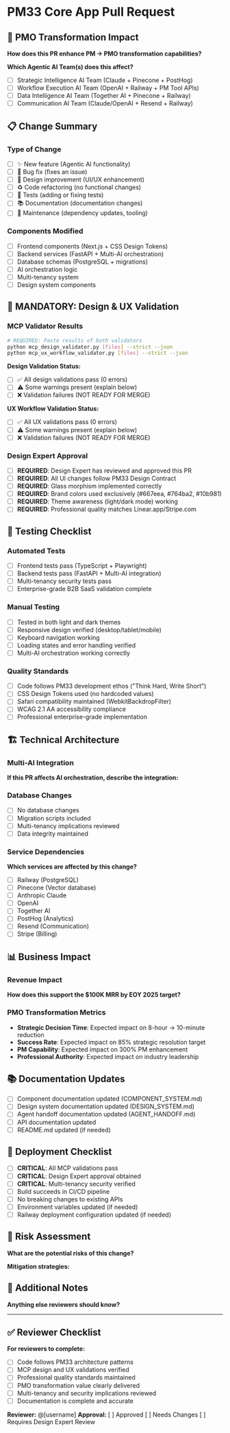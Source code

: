 # PM33 Core App Pull Request

## 🎯 **PMO Transformation Impact**
**How does this PR enhance PM → PMO transformation capabilities?**


**Which Agentic AI Team(s) does this affect?**
- [ ] Strategic Intelligence AI Team (Claude + Pinecone + PostHog)
- [ ] Workflow Execution AI Team (OpenAI + Railway + PM Tool APIs)  
- [ ] Data Intelligence AI Team (Together AI + Pinecone + Railway)
- [ ] Communication AI Team (Claude/OpenAI + Resend + Railway)

## 📋 **Change Summary**

### **Type of Change**
- [ ] ✨ New feature (Agentic AI functionality)
- [ ] 🐛 Bug fix (fixes an issue)
- [ ] 🎨 Design improvement (UI/UX enhancement)
- [ ] ♻️ Code refactoring (no functional changes)
- [ ] 🧪 Tests (adding or fixing tests)
- [ ] 📚 Documentation (documentation changes)
- [ ] 🔧 Maintenance (dependency updates, tooling)

### **Components Modified**
- [ ] Frontend components (Next.js + CSS Design Tokens)
- [ ] Backend services (FastAPI + Multi-AI orchestration)
- [ ] Database schemas (PostgreSQL + migrations)
- [ ] AI orchestration logic
- [ ] Multi-tenancy system
- [ ] Design system components

## 🎨 **MANDATORY: Design & UX Validation**

### **MCP Validator Results**
```bash
# REQUIRED: Paste results of both validators
python mcp_design_validator.py [files] --strict --json
python mcp_ux_workflow_validator.py [files] --strict --json
```

**Design Validation Status:**
- [ ] ✅ All design validations pass (0 errors)
- [ ] ⚠️ Some warnings present (explain below)
- [ ] ❌ Validation failures (NOT READY FOR MERGE)

**UX Workflow Validation Status:**
- [ ] ✅ All UX validations pass (0 errors)
- [ ] ⚠️ Some warnings present (explain below)  
- [ ] ❌ Validation failures (NOT READY FOR MERGE)

### **Design Expert Approval**
- [ ] **REQUIRED**: Design Expert has reviewed and approved this PR
- [ ] **REQUIRED**: All UI changes follow PM33 Design Contract
- [ ] **REQUIRED**: Glass morphism implemented correctly
- [ ] **REQUIRED**: Brand colors used exclusively (#667eea, #764ba2, #10b981)
- [ ] **REQUIRED**: Theme awareness (light/dark mode) working
- [ ] **REQUIRED**: Professional quality matches Linear.app/Stripe.com

## 🧪 **Testing Checklist**

### **Automated Tests**
- [ ] Frontend tests pass (TypeScript + Playwright)
- [ ] Backend tests pass (FastAPI + Multi-AI integration)  
- [ ] Multi-tenancy security tests pass
- [ ] Enterprise-grade B2B SaaS validation complete

### **Manual Testing**
- [ ] Tested in both light and dark themes
- [ ] Responsive design verified (desktop/tablet/mobile)
- [ ] Keyboard navigation working
- [ ] Loading states and error handling verified
- [ ] Multi-AI orchestration working correctly

### **Quality Standards**
- [ ] Code follows PM33 development ethos ("Think Hard, Write Short")
- [ ] CSS Design Tokens used (no hardcoded values)
- [ ] Safari compatibility maintained (WebkitBackdropFilter)
- [ ] WCAG 2.1 AA accessibility compliance
- [ ] Professional enterprise-grade implementation

## 🏗️ **Technical Architecture**

### **Multi-AI Integration**
**If this PR affects AI orchestration, describe the integration:**


### **Database Changes**
- [ ] No database changes
- [ ] Migration scripts included
- [ ] Multi-tenancy implications reviewed
- [ ] Data integrity maintained

### **Service Dependencies**
**Which services are affected by this change?**
- [ ] Railway (PostgreSQL)
- [ ] Pinecone (Vector database)
- [ ] Anthropic Claude
- [ ] OpenAI
- [ ] Together AI
- [ ] PostHog (Analytics)
- [ ] Resend (Communication)
- [ ] Stripe (Billing)

## 📊 **Business Impact**

### **Revenue Impact**
**How does this support the $100K MRR by EOY 2025 target?**


### **PMO Transformation Metrics**
- **Strategic Decision Time**: Expected impact on 8-hour → 10-minute reduction
- **Success Rate**: Expected impact on 85% strategic resolution target  
- **PM Capability**: Expected impact on 300% PM enhancement
- **Professional Authority**: Expected impact on industry leadership

## 📚 **Documentation Updates**
- [ ] Component documentation updated (COMPONENT_SYSTEM.md)
- [ ] Design system documentation updated (DESIGN_SYSTEM.md)
- [ ] Agent handoff documentation updated (AGENT_HANDOFF.md)
- [ ] API documentation updated
- [ ] README.md updated (if needed)

## 🔄 **Deployment Checklist**
- [ ] **CRITICAL**: All MCP validations pass
- [ ] **CRITICAL**: Design Expert approval obtained
- [ ] **CRITICAL**: Multi-tenancy security verified
- [ ] Build succeeds in CI/CD pipeline
- [ ] No breaking changes to existing APIs
- [ ] Environment variables updated (if needed)
- [ ] Railway deployment configuration updated (if needed)

## 🚨 **Risk Assessment**
**What are the potential risks of this change?**


**Mitigation strategies:**


## 📝 **Additional Notes**
**Anything else reviewers should know?**


---

## ✅ **Reviewer Checklist**
**For reviewers to complete:**
- [ ] Code follows PM33 architecture patterns
- [ ] MCP design and UX validations verified
- [ ] Professional quality standards maintained
- [ ] PMO transformation value clearly delivered
- [ ] Multi-tenancy and security implications reviewed
- [ ] Documentation is complete and accurate

**Reviewer:** @[username]
**Approval:** [ ] Approved [ ] Needs Changes [ ] Requires Design Expert Review